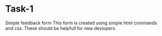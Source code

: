 # Task-1
Simple feedback form
This form is created using simple html commands and css. These should be helpfull for new devlopers. 
